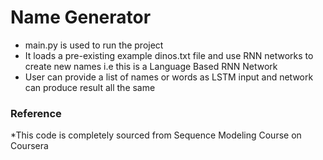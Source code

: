 # Name Generator

* main.py is used to run the project
* It loads a pre-existing example dinos.txt file and use RNN networks to create new names i.e this is a Language Based RNN Network
* User can provide a list of names or words as LSTM input and network can produce result all the same

### Reference
*This code is completely sourced from Sequence Modeling Course on Coursera